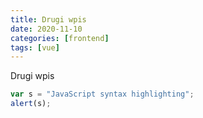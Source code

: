 ```yaml
---
title: Drugi wpis
date: 2020-11-10
categories: [frontend]
tags: [vue]
---
```


Drugi wpis

```javascript
var s = "JavaScript syntax highlighting";
alert(s);
```